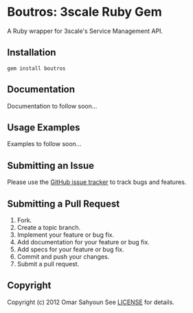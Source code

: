 # Boutros: 3scale Ruby Gem

A Ruby wrapper for 3scale's Service Management API.


## Installation
    gem install boutros


## Documentation
Documentation to follow soon...

## <a name="examples"></a>Usage Examples
Examples to follow soon...

## <a name="issues"></a>Submitting an Issue
Please use the [GitHub issue tracker][issues] to track bugs and features.

[issues]: https://github.com/jnunemaker/twitter/issues


## <a name="pulls"></a>Submitting a Pull Request
1. Fork.
2. Create a topic branch.
3. Implement your feature or bug fix.
4. Add documentation for your feature or bug fix.
5. Add specs for your feature or bug fix.
6. Commit and push your changes.
7. Submit a pull request.


## <a name="copyright"></a>Copyright
Copyright (c) 2012 Omar Sahyoun
See [LICENSE][] for details.

[license]: https://github.com/osahyoub/boutros/blob/master/LICENSE.md
